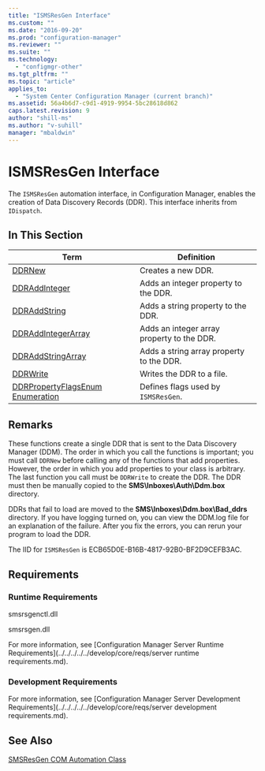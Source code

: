 ```yaml
---
title: "ISMSResGen Interface"
ms.custom: ""
ms.date: "2016-09-20"
ms.prod: "configuration-manager"
ms.reviewer: ""
ms.suite: ""
ms.technology: 
  - "configmgr-other"
ms.tgt_pltfrm: ""
ms.topic: "article"
applies_to: 
  - "System Center Configuration Manager (current branch)"
ms.assetid: 56a4b6d7-c9d1-4919-9954-5bc28618d862
caps.latest.revision: 9
author: "shill-ms"
ms.author: "v-suhill"
manager: "mbaldwin"
---
```

# ISMSResGen Interface
The `ISMSResGen` automation interface, in Configuration Manager, enables the creation of Data Discovery Records (DDR). This interface inherits from `IDispatch`.  
  
## In This Section  
  
|Term|Definition|  
|----------|----------------|  
|[DDRNew](../../../../../develop/reference/core/servers/configure/ddrnew.md)|Creates a new DDR.|  
|[DDRAddInteger](../../../../../develop/reference/core/servers/configure/ddraddinteger.md)|Adds an integer property to the DDR.|  
|[DDRAddString](../../../../../develop/reference/core/servers/configure/ddraddstring.md)|Adds a string property to the DDR.|  
|[DDRAddIntegerArray](../../../../../develop/reference/core/servers/configure/ddraddintegerarray.md)|Adds an integer array property to the DDR.|  
|[DDRAddStringArray](../../../../../develop/reference/core/servers/configure/ddraddstringarray.md)|Adds a string array property to the DDR.|  
|[DDRWrite](../../../../../develop/reference/core/servers/configure/ddrwrite.md)|Writes the DDR to a file.|  
|[DDRPropertyFlagsEnum Enumeration](../../../../../develop/reference/core/servers/configure/ddrpropertyflagsenum-enumeration.md)|Defines flags used by `ISMSResGen`.|  
  
## Remarks  
 These functions create a single DDR that is sent to the Data Discovery Manager (DDM). The order in which you call the functions is important; you must call `DDRNew` before calling any of the functions that add properties. However, the order in which you add properties to your class is arbitrary. The last function you call must be `DDRWrite` to create the DDR. The DDR must then be manually copied to the **SMS\Inboxes\Auth\Ddm.box** directory.  
  
 DDRs that fail to load are moved to the **SMS\Inboxes\Ddm.box\Bad_ddrs** directory. If you have logging turned on, you can view the DDM.log file for an explanation of the failure. After you fix the errors, you can rerun your program to load the DDR.  
  
 The IID for `ISMSResGen` is ECB65D0E-B16B-4817-92B0-BF2D9CEFB3AC.  
  
## Requirements  
  
### Runtime Requirements  
 smsrsgenctl.dll  
  
 smsrsgen.dll  
  
 For more information, see [Configuration Manager Server Runtime Requirements](../../../../../develop/core/reqs/server runtime requirements.md).  
  
### Development Requirements  
 For more information, see [Configuration Manager Server Development Requirements](../../../../../develop/core/reqs/server development requirements.md).  
  
## See Also  
 [SMSResGen COM Automation Class](../../../../../develop/reference/core/servers/configure/smsresgen-com-automation-class.md)